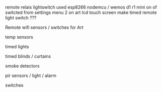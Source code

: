 remote relais lightswitch used esp8266 nodemcu / wemos d1 r1 mini 
on of switcted from settings menu 2 on art lcd touch screen
make timed remote light switch ???





Remote wifi sensors / switches for Art

temp sensors

timed lights

timed blinds / curtains

smoke detectors

pir sensors / light / alarm

switches
